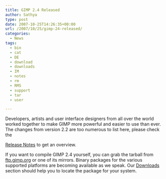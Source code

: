 ```yaml
---
title: GIMP 2.4 Released
author: Sathya
type: post
date: 2007-10-25T14:26:35+00:00
url: /2007/10/25/gimp-24-released/
categories:
  - News
tags:
  - bin
  - cat
  - DE
  - download
  - downloads
  - IM
  - notes
  - rm
  - RMS
  - support
  - tar
  - user

---
```

<!--StartFragment -->Developers, artists and user interface designers from all over the world worked together to make GIMP more powerful and easier to use than ever. The changes from version 2.2 are too numerous to list here, please check the 

[Release Notes][1] to get an overview.

If you want to compile GIMP 2.4 yourself, you can grab the tarball from [ftp.gimp.org][2] or one of its mirrors. Binary packages for the various supported platforms are becoming available as we speak. Our [Downloads][3] section should help you to locate the package for your system.

 [1]: http://www.gimp.org/release-notes/gimp-2.4.html
 [2]: http://gimp.org/downloads/#mirrors
 [3]: http://gimp.org/downloads/